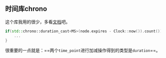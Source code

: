 ## 时间库chrono
这个库我用的很少，多看[文档](https://zh.cppreference.com/w/cpp/header/chrono)吧。

```cpp
if(std::chrono::duration_cast<MS>(node.expires - Clock::now()).count()) {
	...
}
```
很重要的一点就是：==两个``time_point``进行加减操作得到的类型是``duration``==。
